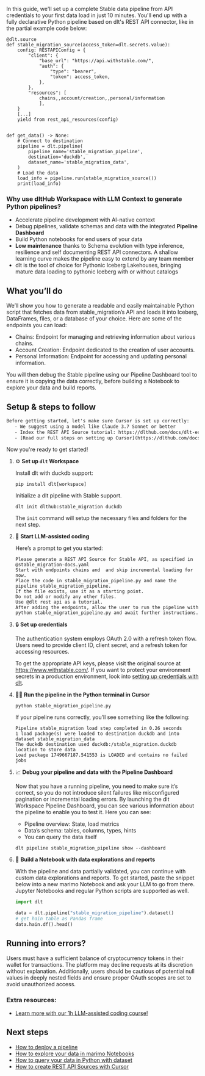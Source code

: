In this guide, we'll set up a complete Stable data pipeline from API credentials to your first data load in just 10 minutes. You'll end up with a fully declarative Python pipeline based on dlt's REST API connector, like in the partial example code below:

```python-outcome
@dlt.source
def stable_migration_source(access_token=dlt.secrets.value):
    config: RESTAPIConfig = {
        "client": {
            "base_url": "https://api.withstable.com/",
            "auth": {
                "type": "bearer",
                "token": access_token,
            },
        },
        "resources": [
            chains,,account/creation,,personal/information
            ],
    }
    [...]
    yield from rest_api_resources(config)


def get_data() -> None:
    # Connect to destination
    pipeline = dlt.pipeline(
        pipeline_name='stable_migration_pipeline',
        destination='duckdb',
        dataset_name='stable_migration_data', 
    )
    # Load the data
    load_info = pipeline.run(stable_migration_source())
    print(load_info) 
```

### Why use dltHub Workspace with LLM Context to generate Python pipelines?

- Accelerate pipeline development with AI-native context
- Debug pipelines, validate schemas and data with the integrated **Pipeline Dashboard**
- Build Python notebooks for end users of your data
- **Low maintenance** thanks to Schema evolution with type inference, resilience and self documenting REST API connectors. A shallow learning curve makes the pipeline easy to extend by any team member
- dlt is the tool of choice for Pythonic Iceberg Lakehouses, bringing mature data loading to pythonic Iceberg with or without catalogs

## What you’ll do

We’ll show you how to generate a readable and easily maintainable Python script that fetches data from stable_migration’s API and loads it into Iceberg, DataFrames, files, or a database of your choice. Here are some of the endpoints you can load:

- Chains: Endpoint for managing and retrieving information about various chains.
- Account Creation: Endpoint dedicated to the creation of user accounts.
- Personal Information: Endpoint for accessing and updating personal information.

You will then debug the Stable pipeline using our Pipeline Dashboard tool to ensure it is copying the data correctly, before building a Notebook to explore your data and build reports.

## Setup & steps to follow

```default
Before getting started, let's make sure Cursor is set up correctly:
   - We suggest using a model like Claude 3.7 Sonnet or better
   - Index the REST API Source tutorial: https://dlthub.com/docs/dlt-ecosystem/verified-sources/rest_api/ and add it to context as **@dlt rest api**
   - [Read our full steps on setting up Cursor](https://dlthub.com/docs/dlt-ecosystem/llm-tooling/cursor-restapi#23-configuring-cursor-with-documentation)
```

Now you're ready to get started!

1. ⚙️ **Set up `dlt` Workspace**
    
    Install dlt with duckdb support:
    ```shell
    pip install dlt[workspace]
    ```

    Initialize a dlt pipeline with Stable support.
    ```shell
    dlt init dlthub:stable_migration duckdb
    ```

    The `init` command will setup the necessary files and folders for the next step.
    
2. 🤠 **Start LLM-assisted coding**
    
    Here’s a prompt to get you started:
    
    ```prompt
    Please generate a REST API Source for Stable API, as specified in @stable_migration-docs.yaml 
    Start with endpoints chains and  and skip incremental loading for now. 
    Place the code in stable_migration_pipeline.py and name the pipeline stable_migration_pipeline. 
    If the file exists, use it as a starting point. 
    Do not add or modify any other files. 
    Use @dlt rest api as a tutorial. 
    After adding the endpoints, allow the user to run the pipeline with python stable_migration_pipeline.py and await further instructions.
    ```

    
3. 🔒 **Set up credentials** 
    
    The authentication system employs OAuth 2.0 with a refresh token flow. Users need to provide client ID, client secret, and a refresh token for accessing resources.
    
    To get the appropriate API keys, please visit the original source at https://www.withstable.com/.
    If you want to protect your environment secrets in a production environment, look into [setting up credentials with dlt](https://dlthub.com/docs/walkthroughs/add_credentials).
    
4. 🏃‍♀️ **Run the pipeline in the Python terminal in Cursor**
    
    ```shell
    python stable_migration_pipeline.py
    ```
    
    If your pipeline runs correctly, you’ll see something like the following:
    
    ```shell
    Pipeline stable_migration load step completed in 0.26 seconds
    1 load package(s) were loaded to destination duckdb and into dataset stable_migration_data
    The duckdb destination used duckdb:/stable_migration.duckdb location to store data
    Load package 1749667187.541553 is LOADED and contains no failed jobs
    ```
    
5. 📈 **Debug your pipeline and data with the Pipeline Dashboard**

    Now that you have a running pipeline, you need to make sure it’s correct, so you do not introduce silent failures like misconfigured pagination or incremental loading errors. By launching the dlt Workspace Pipeline Dashboard, you can see various information about the pipeline to enable you to test it. Here you can see:
    - Pipeline overview: State, load metrics
    - Data’s schema: tables, columns, types, hints
    - You can query the data itself
    
    ```shell
    dlt pipeline stable_migration_pipeline show --dashboard
    ```
    
6. 🐍 **Build a Notebook with data explorations and reports**

    With the pipeline and data partially validated, you can continue with custom data explorations and reports. To get started, paste the snippet below into a new marimo Notebook and ask your LLM to go from there. Jupyter Notebooks and regular Python scripts are supported as well.

    
    ```python
    import dlt

   data = dlt.pipeline("stable_migration_pipeline").dataset()
   # get hain table as Pandas frame
   data.hain.df().head()
    ```

## Running into errors?

Users must have a sufficient balance of cryptocurrency tokens in their wallet for transactions. The platform may decline requests at its discretion without explanation. Additionally, users should be cautious of potential null values in deeply nested fields and ensure proper OAuth scopes are set to avoid unauthorized access.

### Extra resources:

- [Learn more with our 1h LLM-assisted coding course!](https://www.youtube.com/watch?v=GGid70rnJuM)

## Next steps

- [How to deploy a pipeline](https://dlthub.com/docs/walkthroughs/deploy-a-pipeline)
- [How to explore your data in marimo Notebooks](https://dlthub.com/docs/general-usage/dataset-access/marimo)
- [How to query your data in Python with dataset](https://dlthub.com/docs/general-usage/dataset-access/dataset)
- [How to create REST API Sources with Cursor](https://dlthub.com/docs/dlt-ecosystem/llm-tooling/cursor-restapi)
